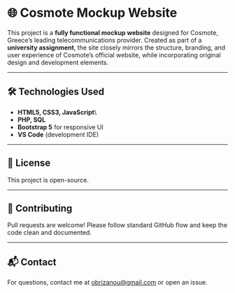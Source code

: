 
# 🌐 Cosmote Mockup Website

This project is a **fully functional mockup website** designed for Cosmote, Greece’s leading telecommunications provider. Created as part of a **university assignment**, the site closely mirrors the structure, branding, and user experience of Cosmote’s official website, while incorporating original design and development elements.

---

## 🛠️ Technologies Used

- **HTML5, CSS3, JavaScript**\
- **PHP, SQL**
- **Bootstrap 5** for responsive UI
- **VS Code** (development IDE)

---

## 📄 License

This project is open-source.

---

## 🤝 Contributing

Pull requests are welcome! Please follow standard GitHub flow and keep the code clean and documented.

---

## 📬 Contact

For questions, contact me at [obrizanou@gmail.com](mailto:obrizanou@gmail.com) or open an issue.
